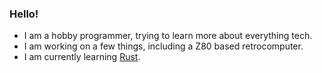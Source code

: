 ### Hello!

 - I am a hobby programmer, trying to learn more about everything tech.
 - I am working on a few things, including a Z80 based retrocomputer.
 - I am currently learning [Rust](https://github.com/rust-lang/rust).

<!--
**amberisvibin/amberisvibin** is a ✨ _special_ ✨ repository because its `README.md` (this file) appears on your GitHub profile.
!-->
